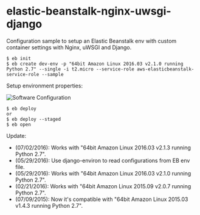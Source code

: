 elastic-beanstalk-nginx-uwsgi-django
====================================

Configuration sample to setup an Elastic Beanstalk env with custom container settings with Nginx, uWSGI and Django.


```
$ eb init
$ eb create dev-env -p "64bit Amazon Linux 2016.03 v2.1.0 running Python 2.7" --single -i t2.micro --service-role aws-elasticbeanstalk-service-role --sample 
```

Setup environment properties:

![Software Configuration](https://raw.githubusercontent.com/wolfg1969/elastic-beanstalk-nginx-uwsgi-django/feature/use_eb_env_file/static/images/Software%20Configuration.png)

```
$ eb deploy
or 
$ eb deploy --staged
$ eb open
```

Update:
* (07/02/2016): Works with "64bit Amazon Linux 2016.03 v2.1.3 running Python 2.7".
* (05/29/2016): Use django-environ to read configurations from EB env file.
* (05/29/2016): Works with "64bit Amazon Linux 2016.03 v2.1.0 running Python 2.7".
* (02/21/2016): Works with "64bit Amazon Linux 2015.09 v2.0.7 running Python 2.7".
* (07/09/2015): Now it's compatible with "64bit Amazon Linux 2015.03 v1.4.3 running Python 2.7".
